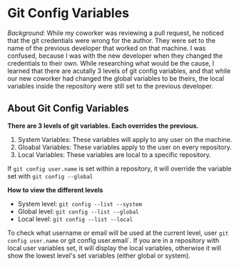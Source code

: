 # Git Config Variables

_Background_: While my coworker was reviewing a pull request, he noticed that the git credentials were wrong for the author. They were set to the name of the previous developer that worked on that machine. I was confused, because I was with the new developer when they changed the credentials to their own. While researching what would be the cause, I learned that there are acutally 3 levels of git config variables, and that while our new coworker had changed the global variables to be theirs, the local variables inside the repository were still set to the previous developer.

## About Git Config Variables

**There are 3 levels of git variables. Each overrides the previous.**

1. System Variables: These variables will apply to any user on the machine.
2. Gloabal Variables: These variables apply to the user on every repository.
3. Local Variables: These variables are local to a specific repository.

If `git config user.name` is set within a repository, it will override the variable set with `git config --global`

**How to view the different levels**

- System level: `git config --list --system`
- Global level: `git config --list --global`
- Local level: `git config --list --local`

To check what username or email will be used at the current level, user `git config user.name` or git config user.email`. If you are in a repository with local user variables set, it will display the local variables, otherwise it will show the lowest level's set variables (either global or system).
